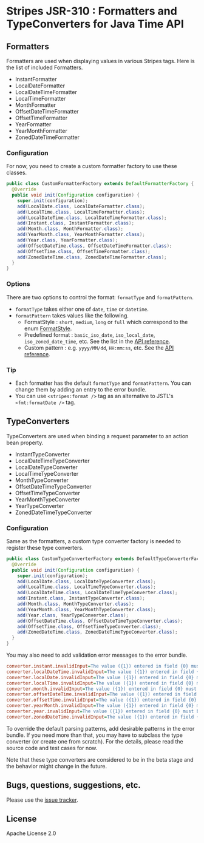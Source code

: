 # Stripes JSR-310 : Formatters and TypeConverters for Java Time API

## Formatters

Formatters are used when displaying values in various Stripes tags.
Here is the list of included Formatters.

- InstantFormatter
- LocalDateFormatter
- LocalDateTimeFormatter
- LocalTimeFormatter
- MonthFormatter
- OffsetDateTimeFormatter
- OffsetTimeFormatter
- YearFormatter
- YearMonthFormatter
- ZonedDateTimeFormatter

### Configuration

For now, you need to create a custom formatter factory to use these classes.

```java
public class CustomFormatterFactory extends DefaultFormatterFactory {
  @Override
  public void init(Configuration configuration) {
    super.init(configuration);
    add(LocalDate.class, LocalDateFormatter.class);
    add(LocalTime.class, LocalTimeFormatter.class);
    add(LocalDateTime.class, LocalDateTimeFormatter.class);
    add(Instant.class, InstantFormatter.class);
    add(Month.class, MonthFormatter.class);
    add(YearMonth.class, YearMonthFormatter.class);
    add(Year.class, YearFormatter.class);
    add(OffsetDateTime.class, OffsetDateTimeFormatter.class);
    add(OffsetTime.class, OffsetTimeFormatter.class);
    add(ZonedDateTime.class, ZonedDateTimeFormatter.class);
  }
}
```

### Options

There are two options to control the format: `formatType` and `formatPattern`.

- `formatType` takes either one of `date`, `time` or `datetime`.
- `formatPattern` takes values like the following.
  - FormatStyle : `short`, `medium`, `long` or `full` which correspond to the enum [FormatStyle](https://docs.oracle.com/javase/8/docs/api/java/time/format/FormatStyle.html).
  - Predefined format : `basic_iso_date`, `iso_local_date`, `iso_zoned_date_time`, etc. See the list in the [API reference](https://docs.oracle.com/javase/8/docs/api/java/time/format/DateTimeFormatter.html#predefined).
  - Custom pattern : e.g. `yyyy/MM/dd`, `HH:mm:ss`, etc. See the [API reference](https://docs.oracle.com/javase/8/docs/api/java/time/format/DateTimeFormatter.html#patterns).

### Tip

- Each formatter has the default `formatType` and `formatPattern`. You can change them by adding an entry to the error bundle.
- You can use `<stripes:format />` tag as an alternative to JSTL's `<fmt:formatDate />` tag. 

## TypeConverters

TypeConverters are used when binding a request parameter to an action bean property.

- InstantTypeConverter
- LocalDateTimeTypeConverter
- LocalDateTypeConverter
- LocalTimeTypeConverter
- MonthTypeConverter
- OffsetDateTimeTypeConverter
- OffsetTimeTypeConverter
- YearMonthTypeConverter
- YearTypeConverter
- ZonedDateTimeTypeConverter

### Configuration

Same as the formatters, a custom type converter factory is needed to register these type converters.

```java
public class CustomTypeConverterFactory extends DefaultTypeConverterFactory {
  @Override
  public void init(Configuration configuration) {
    super.init(configuration);
    add(LocalDate.class, LocalDateTypeConverter.class);
    add(LocalTime.class, LocalTimeTypeConverter.class);
    add(LocalDateTime.class, LocalDateTimeTypeConverter.class);
    add(Instant.class, InstantTypeConverter.class);
    add(Month.class, MonthTypeConverter.class);
    add(YearMonth.class, YearMonthTypeConverter.class);
    add(Year.class, YearTypeConverter.class);
    add(OffsetDateTime.class, OffsetDateTimeTypeConverter.class);
    add(OffsetTime.class, OffsetTimeTypeConverter.class);
    add(ZonedDateTime.class, ZonedDateTimeTypeConverter.class);
  }
}
```

You may also need to add validation error messages to the error bundle.

```ini
converter.instant.invalidInput=The value ({1}) entered in field {0} must be a valid instant
converter.localDateTime.invalidInput=The value ({1}) entered in field {0} must be a valid localDateTime
converter.localDate.invalidInput=The value ({1}) entered in field {0} must be a valid localDate
converter.localTime.invalidInput=The value ({1}) entered in field {0} must be a valid localTime
converter.month.invalidInput=The value ({1}) entered in field {0} must be a valid month
converter.offsetDateTime.invalidInput=The value ({1}) entered in field {0} must be a valid offsetDateTime
converter.offsetTime.invalidInput=The value ({1}) entered in field {0} must be a valid offsetTime
converter.yearMonth.invalidInput=The value ({1}) entered in field {0} must be a valid yearMonth
converter.year.invalidInput=The value ({1}) entered in field {0} must be a valid year
converter.zonedDateTime.invalidInput=The value ({1}) entered in field {0} must be a valid zonedDateTime
```

To override the default parsing patterns, add desirable patterns in the error bundle.
If you need more than that, you may have to subclass the type converter (or create one from scratch).
For the details, please read the source code and test cases for now.

Note that these type converters are considered to be in the beta stage and the behavior might change in the future.

## Bugs, questions, suggestions, etc.

Please use the [issue tracker](https://github.com/harawata/stripes-jsr310/issues).  

## License

Apache License 2.0
